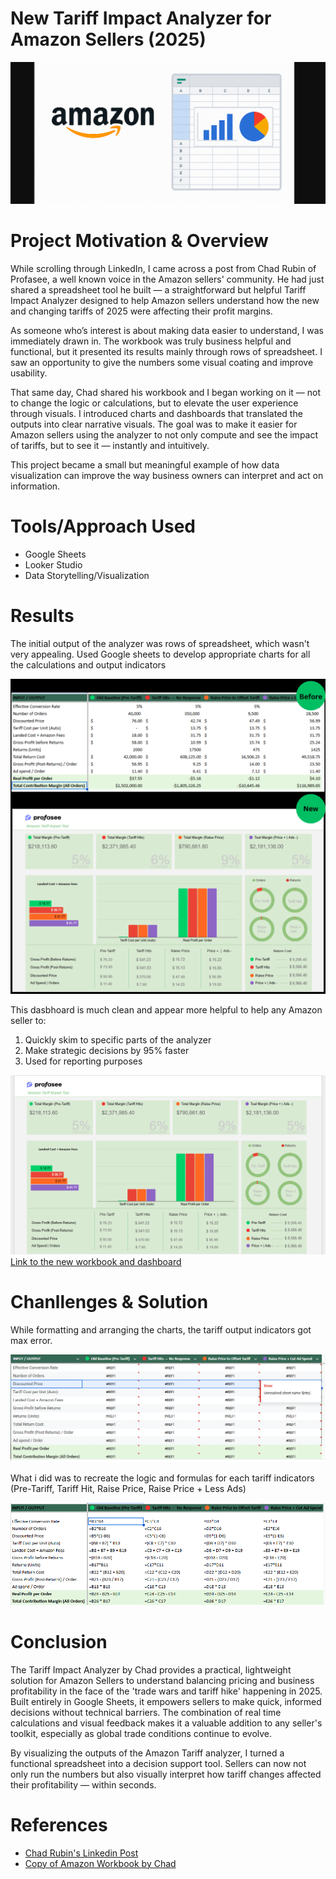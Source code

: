 # New Tariff Impact Analyzer for Amazon Sellers (2025)

![Project Banner](images/project_banner.png)

# Project Motivation & Overview
While scrolling through LinkedIn, I came across a post from Chad Rubin of Profasee, a well known voice in the Amazon sellers' community. He had just shared a spreadsheet tool he built — a straightforward but helpful Tariff Impact Analyzer designed to help Amazon sellers understand how the new and changing tariffs of 2025 were affecting their profit margins.

As someone who’s interest is about making data easier to understand, I was immediately drawn in. The workbook was truly business helpful and functional, but it presented its results mainly through rows of spreadsheet. I saw an opportunity to give the numbers some visual coating and improve usability.

That same day, Chad shared his workbook and I began working on it — not to change the logic or calculations, but to elevate the user experience through visuals. I introduced charts and dashboards that translated the outputs into clear narrative visuals. The goal was to make it easier for Amazon sellers using the analyzer to not only compute and see the impact of tariffs, but to see it — instantly and intuitively.

This project became a small but meaningful example of how data visualization can improve the way business owners can interpret and act on information.

# Tools/Approach Used
* Google Sheets
* Looker Studio
* Data Storytelling/Visualization

# Results
The initial output of the analyzer was rows of spreadsheet, which wasn't very appealing. Used Google sheets to develop appropriate charts for all the calculations and output indicators

![Before & New](images/results.png)

This dasbhoard is much clean and appear more helpful to help any Amazon seller to:
1. Quickly skim to specific parts of the analyzer
2. Make strategic decisions by 95% faster
3. Used for reporting purposes
   
![Before & New](images/Dashboard.png)
[Link to the new workbook and dashboard](https://lookerstudio.google.com/reporting/b6857eea-2395-4c81-8817-304a932cec7d)

# Chanllenges & Solution
While formatting and arranging the charts, the tariff output indicators got max error.

![Error Spreadsheet](images/spreadsheet%20error.png)

What i did was to recreate the logic and formulas for each tariff indicators (Pre-Tariff, Tariff Hit, Raise Price, Raise Price + Less Ads)

![Error Spreadsheet](images/formula%20spreadsheet.png)

# Conclusion
The Tariff Impact Analyzer by Chad provides a practical, lightweight solution for Amazon Sellers to understand balancing pricing and business profitability in the face of the 'trade wars and tariff hike' happening in 2025. Built entirely in Google Sheets, it empowers sellers to make quick, informed decisions without technical barriers. The combination of real time calculations and visual feedback makes it a valuable addition to any seller's toolkit, especially as global trade conditions continue to evolve.

By visualizing the outputs of the Amazon Tariff analyzer, I turned a functional spreadsheet into a decision support tool. Sellers can now not only run the numbers but also visually interpret how tariff changes affected their profitability — within seconds.

# References
* [Chad Rubin's Linkedin Post](https://www.linkedin.com/posts/itschadrubin_ive-been-watching-how-amazon-sellers-are-activity-7318568823220035586-kEsy?utm_source=share&utm_medium=member_desktop&rcm=ACoAAD7LsMwBUnVlS1WYS6P6rB1jynNSgKzsHm8)
* [Copy of Amazon Workbook by Chad](https://docs.google.com/spreadsheets/d/1dbOYrwoGgOVpfTr5o0Tu4CxasLbOwq4hvROPNJgeu9w/edit?usp=sharing)
